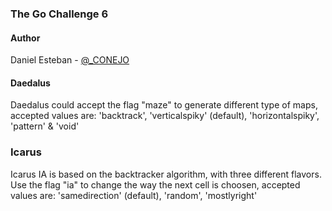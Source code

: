### The Go Challenge 6

#### Author
Daniel Esteban - [@_CONEJO](https://twitter.com/_CONEJO)


#### Daedalus
Daedalus could accept the flag "maze" to generate different type of maps, accepted values are: 'backtrack', 'verticalspiky' (default), 'horizontalspiky', 'pattern' & 'void'

 
### Icarus
Icarus IA is based on the backtracker algorithm, with three different flavors. Use the flag "ia" to change the way the next cell is choosen, accepted values are: 'samedirection' (default), 'random', 'mostlyright' 
